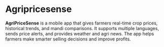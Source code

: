 # Agripricesense
**AgriPriceSense** is a mobile app that gives farmers real-time crop prices, historical trends, and mandi comparisons. It supports multiple languages, sends price alerts, and provides weather and agri news. The app helps farmers make smarter selling decisions and improve profits.
